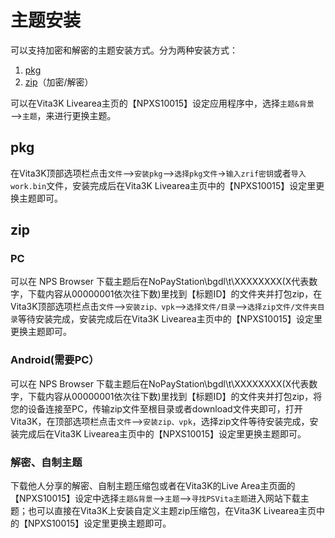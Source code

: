 # 主题安装
可以支持加密和解密的主题安装方式。分为两种安装方式：
1. [pkg](http://croden1999.github.io/Vita3K-quick-guide/README_THEME#pkg)
2. [zip](http://croden1999.github.io/Vita3K-quick-guide/README_THEME#zip)（加密/解密）

可以在Vita3K Livearea主页的【NPXS10015】设定应用程序中，选择`主题&背景`——>`主题`，来进行更换主题。

## pkg
在Vita3K顶部选项栏点击`文件`——>`安装pkg`——>`选择pkg文件`→`输入zrif密钥`或者`导入work.bin`文件，安装完成后在Vita3K Livearea主页中的【NPXS10015】设定里更换主题即可。

## zip
### PC
可以在 NPS Browser 下载主题后在NoPayStation\bgdl\t\XXXXXXXX(X代表数字，下载内容从00000001依次往下数)里找到【标题ID】的文件夹并打包zip，在Vita3K顶部选项栏点击`文件`——>`安装zip、vpk`——>`选择文件/目录`——>`选择zip文件/文件夹目录`等待安装完成，安装完成后在Vita3K Livearea主页中的【NPXS10015】设定里更换主题即可。

### Android(需要PC）
可以在 NPS Browser 下载主题后在NoPayStation\bgdl\t\XXXXXXXX(X代表数字，下载内容从00000001依次往下数)里找到【标题ID】的文件夹并打包zip，将您的设备连接至PC，传输zip文件至根目录或者download文件夹即可，打开Vita3K，在顶部选项栏点击`文件`——>`安装zip、vpk`，选择zip文件等待安装完成，安装完成后在Vita3K Livearea主页中的【NPXS10015】设定里更换主题即可。

### 解密、自制主题
下载他人分享的解密、自制主题压缩包或者在Vita3K的Live Area主页面的【NPXS10015】设定中选择`主题&背景`——>`主题`——>`寻找PSVita主题`进入网站下载主题；也可以直接在Vita3K上安装自定义主题zip压缩包，在Vita3K Livearea主页中的【NPXS10015】设定里更换主题即可。
